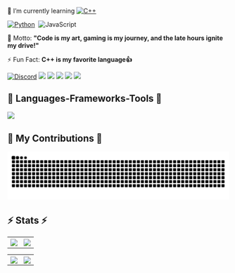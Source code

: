 <div align="left">

🌱 I’m currently learning
<a href="https://github.com/Arganata-on/learn_cpp"><img src="https://img.shields.io/badge/C++-%2300599C.svg?logo=c%2B%2B&logoColor=white" alt="C++" /></a>

[![Python](https://img.shields.io/badge/Python-3776AB?logo=python&logoColor=fff)](https://github.com/Arganata-on/learn-python)&nbsp;
![JavaScript](https://img.shields.io/badge/JavaScript-F7DF1E?logo=javascript&logoColor=000)

💬 Motto: **"Code is my art, gaming is my journey, and the late hours ignite my drive!"**

⚡ Fun Fact: **C++ is my favorite language👍**

<a href="https://discordapp.com/users/1134220267535745065" ><img src="https://img.shields.io/badge/Discord-%235865F2.svg?&logo=discord&logoColor=white" alt="Discord" /></a>
<a href="https://www.facebook.com/satania.kejedot.54/" ><img src="https://img.shields.io/badge/Facebook-%231877F2.svg?logo=Facebook&logoColor=white" /></a>
<a href="mailto:arganata.on@gmail.com">
<img src="https://img.shields.io/badge/Gmail-D14836?logo=gmail&logoColor=white" /></a>
<a href="https://www.instagram.com/arganata.on/" ><img src="https://img.shields.io/badge/Instagram-%23E4405F.svg?logo=Instagram&logoColor=white" /></a>
<a href="https://wa.me/6289696898001?text=Bang" ><img src="https://img.shields.io/badge/WhatsApp-25D366?logo=whatsapp&logoColor=white" /></a>
<a href="https://www.youtube.com/@Arganata.YouTube" ><img src="https://img.shields.io/badge/YouTube-%23FF0000.svg?logo=YouTube&logoColor=white" /></a>

<h2 align="left">🚀 Languages-Frameworks-Tools 🚀</h2>
<img src="https://skillicons.dev/icons?i=cpp,css,discord,git,github,html,js,pycharm,py,tensorflow,visualstudio,vscode" />

<h2>🐍 My Contributions 🐍</h2>
<img alt="snake eating my contributions" src="https://raw.githubusercontent.com/Arganata-on/Arganata-on/output/github-contribution-grid-snake-dark.svg" />

<h2 align="left">⚡ Stats ⚡</h2>

<table>
	<tr>
		<td align="center" style="padding=0;width=50%;">
			<img align="center" style="padding=0;" src="https://github-readme-stats-eight-theta.vercel.app/api?username=Arganata-on&show_icons=true&include_all_commits=true&count_private=true&bg_color=1c1c1c&hide_border=true&text_color=ffffff&title_color=c3002f&icon_color=c3002f&hide_title=true" />
		</td>
		<td align="center" style="padding=0;width=50%;">
			<img align="center" style="padding=0;" src="https://github-readme-stats.quantumlytangled.vercel.app/api/top-langs/?username=Arganata-on&layout=compact&bg_color=1c1c1c&hide_border=true&text_color=ffffff&title_color=c3002f&icon_color=c3002f&hide_title=true&count_private=true" />
		</td>
	</tr>
</table>

<table>
  <tr>
    <td align="center" style="padding=0;width=50%;">
			<img align="center" style="padding=0;" src="https://github-readme-stats.vercel.app/api/wakatime?username=Arganata&layout=compact&bg_color=1c1c1c&hide_border=true&text_color=ffffff&title_color=c3002f&icon_color=c3002f&hide_title=true&count_private=true" />
		</td>
    <td align="center" style="padding=0;width=50%;">
			<img align="center" style="padding=0;" src="https://github-readme-stats.vercel.app/api/pin/?username=anuraghazra&repo=github-readme-stats&layout=compact&bg_color=1c1c1c&hide_border=true&text_color=ffffff&title_color=c3002f&icon_color=c3002f&hide_title=true&count_private=true)](https://github.com/anuraghazra/github-readme-stats" />
		</td>
  </tr>
</table>
